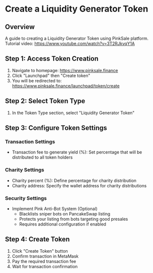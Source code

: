 # Create a Liquidity Generator Token

## Overview
A guide to creating a Liquidity Generator Token using PinkSale platform.
Tutorial video: https://www.youtube.com/watch?v=3T2RJkvqY1A

## Step 1: Access Token Creation
1. Navigate to homepage: https://www.pinksale.finance
2. Click "Launchpad" then "Create token"
3. You will be redirected to: https://www.pinksale.finance/launchpad/token/create

## Step 2: Select Token Type
1. In the Token Type section, select "Liquidity Generator Token"

## Step 3: Configure Token Settings

### Transaction Settings
- Transaction fee to generate yield (%): Set percentage that will be distributed to all token holders

### Charity Settings
- Charity percent (%): Define percentage for charity distribution
- Charity address: Specify the wallet address for charity distributions

### Security Settings
- Implement Pink Anti-Bot System (Optional)
  - Blacklists sniper bots on PancakeSwap listing
  - Protects your listing from bots targeting good presales
  - Requires additional configuration if enabled

## Step 4: Create Token
1. Click "Create Token" button
2. Confirm transaction in MetaMask
3. Pay the required transaction fee
4. Wait for transaction confirmation
